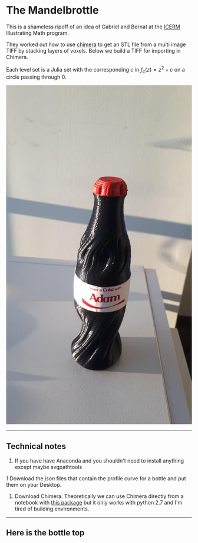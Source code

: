 
# The Mandelbrottle

This is a shameless ripoff of an idea of Gabriel and Bernat 
at the [ICERM](https://icerm.brown.edu/programs/sp-f19/)
Illustrating Math program.

They worked out how to use [chimera](https://www.cgl.ucsf.edu/chimera/)
to get an STL file from a multi image TIFF by stacking layers of voxels.
Below we build a TIFF for importing in Chimera.

Each level set is a Julia set with the corresponding $c$
in $f_c(z) = z^2 + c$ on a circle passing through 0.

![finished](https://github.com/macbuse/Mandelbrottle/blob/master/mandelbrottle.jpg)


---


## Technical notes


1. If you have have Anaconda
and you shouldn't need to install anything except maybe svgpathtools

1 Download the *json* files that contain the profile curve for a bottle
and put them on your Desktop.

1. Download Chimera. Theoretically we can use Chimera directly from a notebook
with [this package](https://pypi.org/project/pychimera/0.1.11/)
but it only works with python 2.7 and I'm tired of building environments.



---

## Here is the bottle top 
